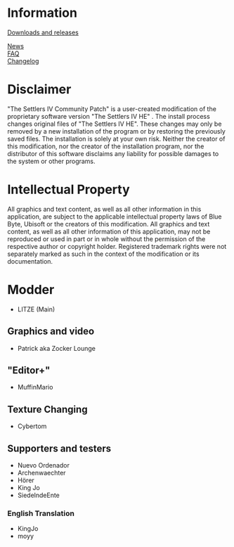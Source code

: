   # Information
[Downloads and releases](https://github.com/LitzeYT/Settlers4Patch/releases)

[News](https://github.com/LitzeYT/Settlers4Patch/blob/master/NewsEN.md)  
[FAQ](https://github.com/LitzeYT/Settlers4Patch/blob/master/FAQEN.md)  
[Changelog](https://github.com/LitzeYT/Settlers4Patch/blob/master/ChangeLogEN.md)  

# Disclaimer
"The Settlers IV Community Patch" is a user-created modification of the proprietary software version "The Settlers IV HE" . The install process changes original files of "The Settlers IV HE". These changes may only be removed by a new installation of the program or by restoring the previously saved files. The installation is solely at your own risk. Neither the creator of this modification, nor the creator of the installation program, nor the distributor of this software disclaims any liability for possible damages to the system or other programs.

# Intellectual Property
All graphics and text content, as well as all other information in this application, are subject to the applicable intellectual property laws of Blue Byte, Ubisoft or the creators of this modification. All graphics and text content, as well as all other information of this application, may not be reproduced or used in part or in whole without the permission of the respective author or copyright holder. Registered trademark rights were not separately marked as such in the context of the modification or its documentation.

# Modder
- LITZE (Main)

## Graphics and video 
- Patrick aka Zocker Lounge

## "Editor+"
- MuffinMario 

## Texture Changing
- Cybertom 

## Supporters and testers
- Nuevo Ordenador
- Archenwaechter
- Hörer 
- King Jo
- SiedelndeEnte

### English Translation
- KingJo
- moyy
